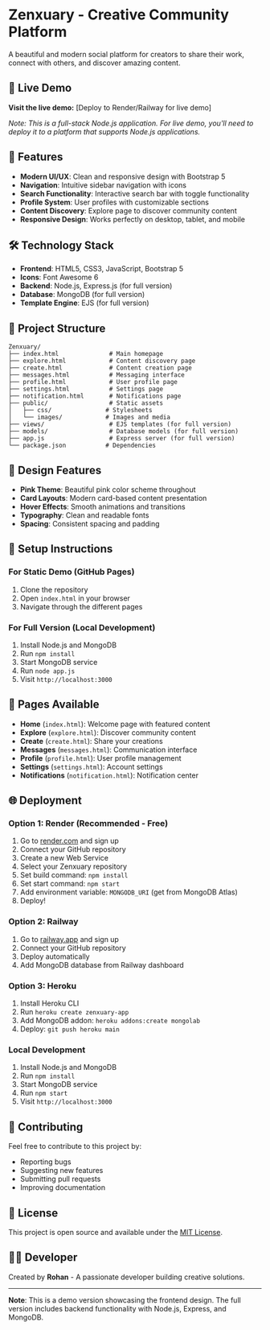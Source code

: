 # Zenxuary - Creative Community Platform

A beautiful and modern social platform for creators to share their work, connect with others, and discover amazing content.

## 🌟 Live Demo

**Visit the live demo:** [Deploy to Render/Railway for live demo]

*Note: This is a full-stack Node.js application. For live demo, you'll need to deploy it to a platform that supports Node.js applications.*

## 🚀 Features

- **Modern UI/UX**: Clean and responsive design with Bootstrap 5
- **Navigation**: Intuitive sidebar navigation with icons
- **Search Functionality**: Interactive search bar with toggle functionality
- **Profile System**: User profiles with customizable sections
- **Content Discovery**: Explore page to discover community content
- **Responsive Design**: Works perfectly on desktop, tablet, and mobile

## 🛠️ Technology Stack

- **Frontend**: HTML5, CSS3, JavaScript, Bootstrap 5
- **Icons**: Font Awesome 6
- **Backend**: Node.js, Express.js (for full version)
- **Database**: MongoDB (for full version)
- **Template Engine**: EJS (for full version)

## 📁 Project Structure

```
Zenxuary/
├── index.html              # Main homepage
├── explore.html            # Content discovery page
├── create.html             # Content creation page
├── messages.html           # Messaging interface
├── profile.html            # User profile page
├── settings.html           # Settings page
├── notification.html       # Notifications page
├── public/                 # Static assets
│   ├── css/               # Stylesheets
│   └── images/            # Images and media
├── views/                  # EJS templates (for full version)
├── models/                 # Database models (for full version)
├── app.js                  # Express server (for full version)
└── package.json           # Dependencies
```

## 🎨 Design Features

- **Pink Theme**: Beautiful pink color scheme throughout
- **Card Layouts**: Modern card-based content presentation
- **Hover Effects**: Smooth animations and transitions
- **Typography**: Clean and readable fonts
- **Spacing**: Consistent spacing and padding

## 🔧 Setup Instructions

### For Static Demo (GitHub Pages)
1. Clone the repository
2. Open `index.html` in your browser
3. Navigate through the different pages

### For Full Version (Local Development)
1. Install Node.js and MongoDB
2. Run `npm install`
3. Start MongoDB service
4. Run `node app.js`
5. Visit `http://localhost:3000`

## 📱 Pages Available

- **Home** (`index.html`): Welcome page with featured content
- **Explore** (`explore.html`): Discover community content
- **Create** (`create.html`): Share your creations
- **Messages** (`messages.html`): Communication interface
- **Profile** (`profile.html`): User profile management
- **Settings** (`settings.html`): Account settings
- **Notifications** (`notification.html`): Notification center

## 🌐 Deployment

### Option 1: Render (Recommended - Free)
1. Go to [render.com](https://render.com) and sign up
2. Connect your GitHub repository
3. Create a new Web Service
4. Select your Zenxuary repository
5. Set build command: `npm install`
6. Set start command: `npm start`
7. Add environment variable: `MONGODB_URI` (get from MongoDB Atlas)
8. Deploy!

### Option 2: Railway
1. Go to [railway.app](https://railway.app) and sign up
2. Connect your GitHub repository
3. Deploy automatically
4. Add MongoDB database from Railway dashboard

### Option 3: Heroku
1. Install Heroku CLI
2. Run `heroku create zenxuary-app`
3. Add MongoDB addon: `heroku addons:create mongolab`
4. Deploy: `git push heroku main`

### Local Development
1. Install Node.js and MongoDB
2. Run `npm install`
3. Start MongoDB service
4. Run `npm start`
5. Visit `http://localhost:3000`

## 🤝 Contributing

Feel free to contribute to this project by:
- Reporting bugs
- Suggesting new features
- Submitting pull requests
- Improving documentation

## 📄 License

This project is open source and available under the [MIT License](LICENSE).

## 👨‍💻 Developer

Created by **Rohan** - A passionate developer building creative solutions.

---

**Note**: This is a demo version showcasing the frontend design. The full version includes backend functionality with Node.js, Express, and MongoDB.
